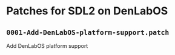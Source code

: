 # Patches for SDL2 on DenLabOS

## `0001-Add-DenLabOS-platform-support.patch`

Add DenLabOS platform support


